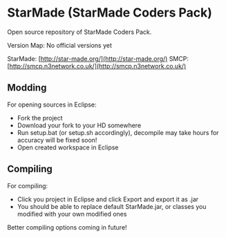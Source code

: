 StarMade (StarMade Coders Pack)
========

Open source repository of StarMade Coders Pack.

Version Map:
No official versions yet

StarMade: [http://star-made.org/](http://star-made.org/)
SMCP: [http://smcp.n3network.co.uk/](http://smcp.n3network.co.uk/)

Modding
-----------

For opening sources in Eclipse:
* Fork the project
* Download your fork to your HD somewhere
* Run setup.bat (or setup.sh accordingly), decompile may take hours for accuracy will be fixed soon!
* Open created workspace in Eclipse

Compiling
-----------

For compiling:
* Click you project in Eclipse and click Export and export it as .jar
* You should be able to replace default StarMade.jar, or classes you modified with your own modified ones

Better compiling options coming in future!
